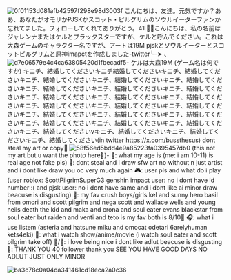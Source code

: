 ![0f01153d081afb42597f298e98d3003f](https://github.com/user-attachments/assets/0a1ac6a5-7172-431a-9ffe-f1725ce2b6ef)
こんにちは、友達。元気ですか？ああ、あなたがオモリかPJSKかスコット・ピルグリムのソウルイーターファンか忘れてました。フォローしてくれてありがとう。41
🎉💞こんにちは、私の名前はジャレンナまたはケルとブラックスターですが、ケルと呼んでください。これは大森ゲームのキャラクター名ですが、アートは19M pjskとソウルイーターとスコットピルグリムと原神imapctを作成しました-twitter╰┈➤
、![d7e06579e4c4ca63805420d1fbecadf5](https://github.com/user-attachments/assets/ca7bbe92-f896-4ae5-8954-f3eb7b8c0f66)- ケルは大森19M (ゲーム名は何ですか) キニチ、結婚してくださいキニチ結婚してくださいキニチ、結婚してくださいキニチ、結婚してくださいキニチ、結婚してくださいキニチ、結婚してくださいキニチ、結婚してくださいキニチ、結婚してくださいキニチ、結婚してくださいキニチ、結婚してくださいキニチ、結婚してくださいキニチ、結婚してくださいキニチ、結婚してくださいキニチ、結婚してくださいキニチ、結婚してくださいキニチ、結婚してくださいキニチ、結婚してくださいキニチ、結婚してくださいキニチ、結婚してくださいキニチ、結婚してくださいキニチ、結婚してくださいキニチ、結婚してくださいvキニチ、結婚してくださいキニチ、結婚してくださいキニチ、結婚してください(in twitter https://x.com/bussthesus) dont steal my art or copy🚫
![58f56ed5bdd4e9a85223fa0395457db0](https://github.com/user-attachments/assets/880c4dca-f6fe-43dc-bea8-e497c33592da)
(this not my art but u want the photo here💭)-
💭: what my age is (me: i am 10-11) is real age not fake pls)
🚫: dont steal and i draw sfw art no without n just artist and i dont like draw you oc very much again
🎮: user pls and what do i play (user roblox: ScottPilgrimSuperG3 genshin impact user: no i dont have id number :( and pjsk user: no i dont have same and i dont like ai minor draw beacuse is disgusting)
💌: my fav crush boys/girls  kel and sunny hero basil from omori and scott pilgrim and nega scott and wallace wells and young neils death the kid and maka and crona and soul eater evans blackstar from soul eater but raiden and venti and teto is my fav both is 8/10💞
🎧: what i use listem (asteria and hatsune miku and omocat odetari 6arelyhuman kets4eki)
🍿: what i watch show/anime/movie (i watch soul eater and scott pilgrim take off)
🌟/🚫: i love being nice i dont like adlut beacuse is disgusting
🎉: THANK YOU 40 follower thank you SEE YOU HAVE GOOD DAYS NO ADLUT JUST ONLY MINOR

![ba3c78c0a04da341461cd18eca2a0c36](https://github.com/user-attachments/assets/0fea3461-256b-4519-8345-12e9e8e5197d)

